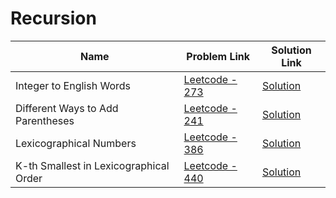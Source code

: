 # Recursion


| Name       | Problem Link                       | Solution Link                      |
|--------------------|------------------------------------|-----------------------------------|
| Integer to English Words          | [Leetcode - 273](https://leetcode.com/problems/integer-to-english-words)                | [Solution](https://github.com/moinhameed27/Ultimate-DSA/blob/main/Recursion/Integer%20to%20English%20Words.java)              |
| Different Ways to Add Parentheses          | [Leetcode - 241](https://leetcode.com/problems/different-ways-to-add-parentheses/description/)                | [Solution](https://github.com/moinhameed27/Ultimate-DSA/blob/main/Recursion/Different%20Ways%20to%20Add%20Parentheses.cpp)              |
| Lexicographical Numbers          | [Leetcode - 386](https://leetcode.com/problems/lexicographical-numbers/description/)                | [Solution](https://github.com/moinhameed27/Ultimate-DSA/blob/main/Recursion/Lexicographical%20Numbers.cpp)              |
| K-th Smallest in Lexicographical Order          | [Leetcode - 440](https://leetcode.com/problems/k-th-smallest-in-lexicographical-order/description/)                | [Solution](https://github.com/moinhameed27/Ultimate-DSA/blob/main/Recursion/K-th%20Smallest%20in%20Lexicographical%20Order.cpp)              |
